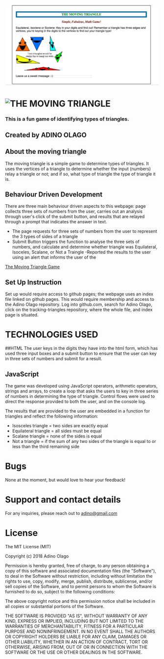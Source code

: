![The Moving Triangle](https://github.com/Adino-S/triangle-tracker/blob/master/Images/trigame.png)

# ![**THE MOVING TRIANGLE**](https://adino-s.github.io/triangle-tracker/)
### This is a fun game of identifying types of triangles.

## Created by **ADINO OLAGO**

## About the moving triangle
The moving triangle is a simple game to determine types of triangles. It uses the vertices of a triangle to determine whether the input (numbers) relay a triangle or not; and if so, what type of triangle the type of triangle it is.

## Behaviour Driven Development
There are three main behaviour driven aspects to this webpage: page collects three sets of numbers from the user, carries out an analysis through user's click of the submit button, and results that are relayed through a prompt that indicates the answer in text.

- The page requests for three sets of numbers from the user to represent the 3 types of sides of a triangle
- Submit Button triggers the function to analyse the three sets of numbers, and calculate and determine whether triangle was Equilateral, Isoceles, Scalane, or Not a Traingle
-Reported the results to the user using an alert that informs the user of the  

[The Moving Triangle Game](file:///Users/sharonolago/Documents/moringa-school-projects/triangle-tracker/movingtriangle.html)

## Set Up Instruction
Set up would require access to github pages; the webpage uses an index file linked on github pages. This would require membership and access to the Adino Olago repository. Log into github.com, search for Adino Olago, click on the tracking-triangles repository, where the whole file, and index page is situated.

# **TECHNOLOGIES USED**
##HTML
The user keys in the digits they have into the html form, which has used three input boxes and a submit button to ensure that the user can key in three sets of numbers and submit for a result.

## JavaScript
The game was developed using JavaScript operators, arithmetic operators, strings and arrays, to create a loop that asks the users to key in three series of numbers in determining the type of triangle. Control flows were used to direct the response provided to both the user, and on the console log.

The results that are provided to the user are embedded in a function for triangles and reflect the following information:
- Isosceles triangle = two sides are exactly equal
- Equilateral triangle = all sides must be equal
- Scalane triangle = none of the sides is equal
- Not a triangle = if the sum of any two sides of the triangle is equal to or less than the third remaining side

# Bugs
None at the moment, but would love to hear your feedback!

# Support and contact details
For any inquiries, please reach out to adino@gmail.com

# License
The MIT License (MIT)

Copyright (c) 2018 Adino Olago

Permission is hereby granted, free of charge, to any person obtaining a copy
of this software and associated documentation files (the "Software"), to deal
in the Software without restriction, including without limitation the rights
to use, copy, modify, merge, publish, distribute, sublicense, and/or sell
copies of the Software, and to permit persons to whom the Software is
furnished to do so, subject to the following conditions:

The above copyright notice and this permission notice shall be included in all
copies or substantial portions of the Software.

THE SOFTWARE IS PROVIDED "AS IS", WITHOUT WARRANTY OF ANY KIND, EXPRESS OR
IMPLIED, INCLUDING BUT NOT LIMITED TO THE WARRANTIES OF MERCHANTABILITY,
FITNESS FOR A PARTICULAR PURPOSE AND NONINFRINGEMENT. IN NO EVENT SHALL THE
AUTHORS OR COPYRIGHT HOLDERS BE LIABLE FOR ANY CLAIM, DAMAGES OR OTHER
LIABILITY, WHETHER IN AN ACTION OF CONTRACT, TORT OR OTHERWISE, ARISING FROM,
OUT OF OR IN CONNECTION WITH THE SOFTWARE OR THE USE OR OTHER DEALINGS IN THE
SOFTWARE.
